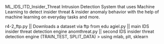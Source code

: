 ##
ML_IDS_ITD_Insider_Threat
Intrusion Detection System that uses Machine Learning to detect insider threat &amp; insider anomaly behavior with the help of machine learning on everyday tasks and more.

r4-2_ftp.py || Downloads a dataset via ftp from edu
agiel.py || main IDS insider threat detection engine
anomthreat.py || second IDS insider threat detection engine (TRAIN_TEST, SPLIT_DATA) > using mlab, plt, sklearn
